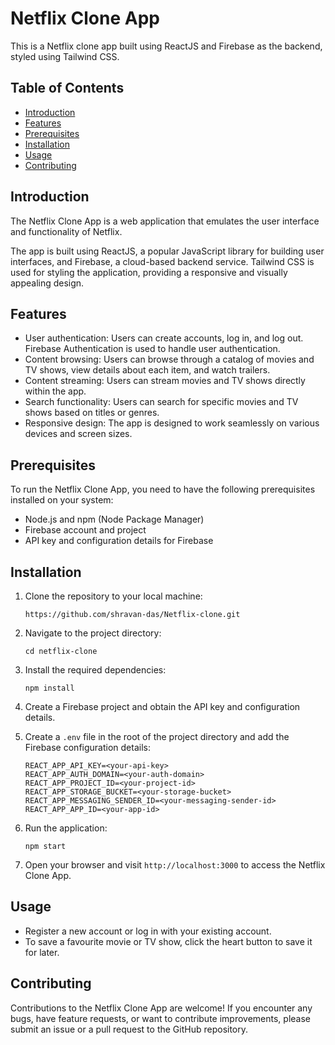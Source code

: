 # Netflix Clone App

This is a Netflix clone app built using ReactJS and Firebase as the backend, styled using Tailwind CSS.

## Table of Contents

- [Introduction](#introduction)
- [Features](#features)
- [Prerequisites](#prerequisites)
- [Installation](#installation)
- [Usage](#usage)
- [Contributing](#contributing)

## Introduction

The Netflix Clone App is a web application that emulates the user interface and functionality of Netflix.

The app is built using ReactJS, a popular JavaScript library for building user interfaces, and Firebase, a cloud-based backend service. Tailwind CSS is used for styling the application, providing a responsive and visually appealing design.

## Features

- User authentication: Users can create accounts, log in, and log out. Firebase Authentication is used to handle user authentication.
- Content browsing: Users can browse through a catalog of movies and TV shows, view details about each item, and watch trailers.
- Content streaming: Users can stream movies and TV shows directly within the app.
- Search functionality: Users can search for specific movies and TV shows based on titles or genres.
- Responsive design: The app is designed to work seamlessly on various devices and screen sizes.

## Prerequisites

To run the Netflix Clone App, you need to have the following prerequisites installed on your system:

- Node.js and npm (Node Package Manager)
- Firebase account and project
- API key and configuration details for Firebase

## Installation

1. Clone the repository to your local machine:

   ```
   https://github.com/shravan-das/Netflix-clone.git
   ```

2. Navigate to the project directory:

   ```
   cd netflix-clone
   ```

3. Install the required dependencies:

   ```
   npm install
   ```

4. Create a Firebase project and obtain the API key and configuration details.

5. Create a `.env` file in the root of the project directory and add the Firebase configuration details:

   ```
   REACT_APP_API_KEY=<your-api-key>
   REACT_APP_AUTH_DOMAIN=<your-auth-domain>
   REACT_APP_PROJECT_ID=<your-project-id>
   REACT_APP_STORAGE_BUCKET=<your-storage-bucket>
   REACT_APP_MESSAGING_SENDER_ID=<your-messaging-sender-id>
   REACT_APP_APP_ID=<your-app-id>
   ```

6. Run the application:

   ```
   npm start
   ```

7. Open your browser and visit `http://localhost:3000` to access the Netflix Clone App.

## Usage

- Register a new account or log in with your existing account.
- To save a favourite movie or TV show, click the heart button to save it for later.

## Contributing

Contributions to the Netflix Clone App are welcome! If you encounter any bugs, have feature requests, or want to contribute improvements, please submit an issue or a pull request to the GitHub repository.

